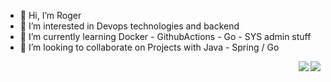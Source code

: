- 👋 Hi, I’m Roger
- 👀 I’m interested in Devops technologies and backend
- 🌱 I’m currently learning Docker - GithubActions - Go - SYS admin stuff
- 💞️ I’m looking to collaborate on Projects with Java - Spring / Go


<div style="text-align: right;">
 <img align="right" class="img" src="https://github-readme-stats.vercel.app/api/top-langs/?username=rogerdurdn&hide=css,scss,html,javascript&layout=compact&theme=gruvbox" />
   <img align="right" class="img" src="https://github-readme-stats.vercel.app/api?username=rogerdurdn&hide=contribs&show_icons=true&theme=gruvbox" />
</div>
